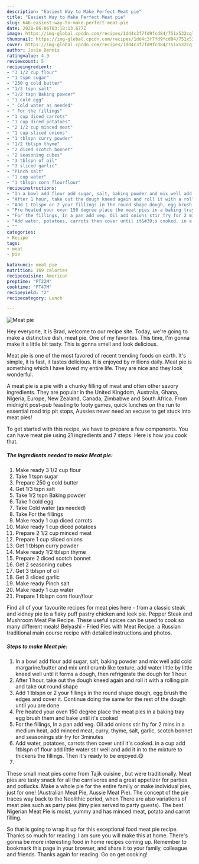 ```yaml
---
description: "Easiest Way to Make Perfect Meat pie"
title: "Easiest Way to Make Perfect Meat pie"
slug: 646-easiest-way-to-make-perfect-meat-pie
date: 2020-06-06T03:18:13.677Z
image: https://img-global.cpcdn.com/recipes/1dd4c3f7fd9fcd84/751x532cq70/meat-pie-recipe-main-photo.jpg
thumbnail: https://img-global.cpcdn.com/recipes/1dd4c3f7fd9fcd84/751x532cq70/meat-pie-recipe-main-photo.jpg
cover: https://img-global.cpcdn.com/recipes/1dd4c3f7fd9fcd84/751x532cq70/meat-pie-recipe-main-photo.jpg
author: Josie Dennis
ratingvalue: 4.9
reviewcount: 5
recipeingredient:
- "3 1/2 cup flour"
- "1 tspn sugar"
- "250 g cold butter"
- "1/3 tspn salt"
- "1/2 tspn Baking powder"
- "1 cold egg"
- " Cold water as needed"
- " For the fillings"
- "1 cup diced carrots"
- "1 cup diced potatoes"
- "2 1/2 cup minced meat"
- "1 cup sliced onions"
- "1 tblspn curry powder"
- "1/2 tblspn thyme"
- "2 diced scotch bonnet"
- "2 seasoning cubes"
- "3 tblspn of oil"
- "3 sliced garlic"
- "Pinch salt"
- "1 cup water"
- "1 tblspn corn flourflour"
recipeinstructions:
- "In a bowl add flour add sugar, salt, baking powder and mix well add cold margarine/butter and mix until crumb like texture, add water little by little kneed well until it forms a dough, then refrigerate the dough for 1 hour."
- "After 1 hour, take out the dough kneed again and roll it with a rolling pin and take out round shape"
- "Add 1 tblspn or 2 your fillings in the round shape dough, egg brush the edges and cover it. Continue doing the same for the rest of the dough until you are done"
- "Pre heated your oven 150 degree place the meat pies in a baking tray egg brush them and bake until it&#39;s cooked"
- "For the fillings, In a pan add veg. Oil add onions stir fry for 2 mins in a medium heat, add minced meat, curry, thyme, salt, garlic, scotch bonnet and seasonings stir fry for 3minutes"
- "Add water, potatoes, carrots then cover until it&#39;s cooked. in a cup add 1tblspn of flour add little water stir well and add it in to the mixture to thickens the fillings. Then it&#39;s ready to be enjoyed.😋"
- ""
categories:
- Recipe
tags:
- meat
- pie

katakunci: meat pie 
nutrition: 169 calories
recipecuisine: American
preptime: "PT22M"
cooktime: "PT47M"
recipeyield: "2"
recipecategory: Lunch

---
```



![Meat pie](https://img-global.cpcdn.com/recipes/1dd4c3f7fd9fcd84/751x532cq70/meat-pie-recipe-main-photo.jpg)

Hey everyone, it is Brad, welcome to our recipe site. Today, we're going to make a distinctive dish, meat pie. One of my favorites. This time, I'm gonna make it a little bit tasty. This is gonna smell and look delicious.

Meat pie is one of the most favored of recent trending foods on earth. It's simple, it is fast, it tastes delicious. It is enjoyed by millions daily. Meat pie is something which I have loved my entire life. They are nice and they look wonderful.

A meat pie is a pie with a chunky filling of meat and often other savory ingredients. They are popular in the United Kingdom, Australia, Ghana, Nigeria, Europe, New Zealand, Canada, Zimbabwe and South Africa. From midnight post-pub feasting to footy games, quick lunches on the run to essential road trip pit stops, Aussies never need an excuse to get stuck into meat pies!


To get started with this recipe, we have to prepare a few components. You can have meat pie using 21 ingredients and 7 steps. Here is how you cook that.

<!--inarticleads1-->

##### The ingredients needed to make Meat pie:

1. Make ready 3 1/2 cup flour
1. Take 1 tspn sugar
1. Prepare 250 g cold butter
1. Get 1/3 tspn salt
1. Take 1/2 tspn Baking powder
1. Take 1 cold egg
1. Take  Cold water (as needed)
1. Take  For the fillings
1. Make ready 1 cup diced carrots
1. Make ready 1 cup diced potatoes
1. Prepare 2 1/2 cup minced meat
1. Prepare 1 cup sliced onions
1. Get 1 tblspn curry powder
1. Make ready 1/2 tblspn thyme
1. Prepare 2 diced scotch bonnet
1. Get 2 seasoning cubes
1. Get 3 tblspn of oil
1. Get 3 sliced garlic
1. Make ready Pinch salt
1. Make ready 1 cup water
1. Prepare 1 tblspn corn flour/flour


Find all of your favourite recipes for meat pies here - from a classic steak and kidney pie to a flaky puff pastry chicken and leek pie. Pepper Steak and Mushroom Meat Pie Recipe. These useful spices can be used to cook so many different meals! Belyashi - Fried Pies with Meat Recipe. a Russian traditional main course recipe with detailed instructions and photos. 

<!--inarticleads2-->

##### Steps to make Meat pie:

1. In a bowl add flour add sugar, salt, baking powder and mix well add cold margarine/butter and mix until crumb like texture, add water little by little kneed well until it forms a dough, then refrigerate the dough for 1 hour.
1. After 1 hour, take out the dough kneed again and roll it with a rolling pin and take out round shape
1. Add 1 tblspn or 2 your fillings in the round shape dough, egg brush the edges and cover it. Continue doing the same for the rest of the dough until you are done
1. Pre heated your oven 150 degree place the meat pies in a baking tray egg brush them and bake until it&#39;s cooked
1. For the fillings, In a pan add veg. Oil add onions stir fry for 2 mins in a medium heat, add minced meat, curry, thyme, salt, garlic, scotch bonnet and seasonings stir fry for 3minutes
1. Add water, potatoes, carrots then cover until it&#39;s cooked. in a cup add 1tblspn of flour add little water stir well and add it in to the mixture to thickens the fillings. Then it&#39;s ready to be enjoyed.😋
1. 


These small meat pies come from Tajik cuisine , but were traditionally. Meat pies are tasty snack for all the carnivores and a great appetizer for parties and potlucks. Make a whole pie for the entire family or make individual pies, just for one! (Australian Meat Pie, Aussie Meat Pie). The concept of the pie traces way back to the Neolithic period, when There are also variations of meat pies such as party pies (tiny pies served to party guests). The best Nigerian Meat Pie is moist, yummy and has minced meat, potato and carrot filling. 

So that is going to wrap it up for this exceptional food meat pie recipe. Thanks so much for reading. I am sure you will make this at home. There's gonna be more interesting food in home recipes coming up. Remember to bookmark this page in your browser, and share it to your family, colleague and friends. Thanks again for reading. Go on get cooking!
